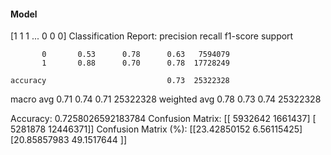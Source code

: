 #### Model
[1 1 1 ... 0 0 0]
Classification Report:
              precision    recall  f1-score   support

           0       0.53      0.78      0.63   7594079
           1       0.88      0.70      0.78  17728249

    accuracy                           0.73  25322328
   macro avg       0.71      0.74      0.71  25322328
weighted avg       0.78      0.73      0.74  25322328

Accuracy: 0.7258026592183784
Confusion Matrix:
[[ 5932642  1661437]
 [ 5281878 12446371]]
Confusion Matrix (%):
[[23.42850152  6.56115425]
 [20.85857983 49.1517644 ]]
